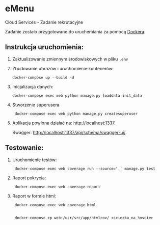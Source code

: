 
# eMenu
Cloud Services - Zadanie rekrutacyjne

Zadanie zostało przygotowane do uruchemiania za pomocą [Dockera](www.docker.com).

## Instrukcja uruchomienia:
1.  Zaktualizowanie zmiennym środowiskowych w pliku `.env`
2.  Zbudowanie obrazów i uruchomienie kontenerów:

		docker-compose up --build -d
		
3.  Inicjalizacja danych:

		docker-compose exec web python manage.py loaddata init_data
		
4. Stworzenie superusera

		docker-compose exec web python manage.py createsuperuser
		
5. Aplikacja powinna działać na: [http://localhost:1337](http://localhost:1337).

	Swagger: [http://localhost:1337/api/schema/swagger-ui/](http://localhost:1337/api/schema/swagger-ui/).

## Testowanie:
1. Uruchomienie testów:

		docker-compose exec web coverage run --source='.' manage.py test
		
2. Raport pokrycia:

		docker-compose exec web coverage report
		
3. Raport w formie html:

		docker-compose exec web coverage html
		
		
		docker-compose cp web:/usr/src/app/htmlcov/ <sciezka_na_hoscie>

	
	
